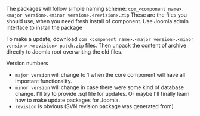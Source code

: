 The packages will follow simple naming scheme: `com_<component name>.<major version>.<minor version>.<revision>.zip` These are the files you should use, when you need fresh install of component. Use Joomla admin interface to install the package

To make a update, download `com_<component name>.<major version>.<minor version>.<revision>-patch.zip` files. Then unpack the content of archive directly to Joomla root overwriting the old files.

Version numbers
  * `major version` will change to 1 when the core component will have all important functionality.
  * `minor version` will change in case there were some kind of database change. I'll try to provide .sql file for updates. Or maybe I'll finally learn how to make update packages for Joomla.
  * `revision` is obvious (SVN revision package was generated from)